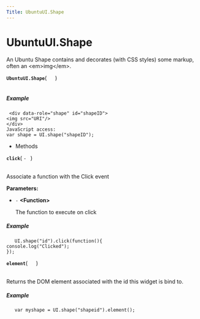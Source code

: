 ```yaml
---
Title: UbuntuUI.Shape
---
```


# UbuntuUI.Shape

<p>An Ubuntu Shape contains and decorates (with CSS styles) some markup, often an &lt;em&gt;img&lt;/em&gt;.</p>
<strong class="name"><code>UbuntuUI.Shape</code></strong>( <code>  </code> ) 
<br>
</span><br>
<h5>Example</h5>
<pre class="code prettyprint"><code> &lt;div data-role=&quot;shape&quot; id=&quot;shapeID&quot;&gt;
&lt;img src=&quot;URI&quot;/&gt;
&lt;/div&gt;
JavaScript access:
var shape = UI.shape(&quot;shapeID&quot;);
</code></pre>
<ul>
<li>Methods</li>
</ul>
<strong class="name"><code>click</code></strong>( <code>- </code> ) 
<br>
</span><br>
<p>Associate a function with the Click event</p>
<strong>Parameters:</strong>
<ul class="params">
<li>
<code>-</code> <strong>&lt;Function&gt;</strong>
<p>The function to execute on click</p>
</li>
</ul>
<h5>Example</h5>
<pre class="code prettyprint"><code>   UI.shape(&quot;id&quot;).click(function(){
console.log(&quot;Clicked&quot;);
});</code></pre>
<strong class="name"><code>element</code></strong>( <code>  </code> ) 
<br>
</span><br>
<p>Returns the DOM element associated with the id this widget is bind to.</p>
<h5>Example</h5>
<pre class="code prettyprint"><code>   var myshape = UI.shape(&quot;shapeid&quot;).element();</code></pre>
